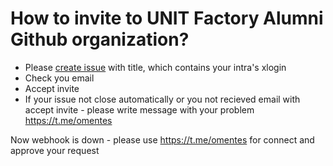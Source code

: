 # How to invite to UNIT Factory Alumni Github organization?

- Please [create issue](https://github.com/unitfactoryAlumni/invite/issues/new) with title, which contains your intra's xlogin
- Check you email
- Accept invite
- If your issue not close automatically or you not recieved email with accept invite - please write message with your problem https://t.me/omentes


Now webhook is down - please use https://t.me/omentes for connect and approve your request
